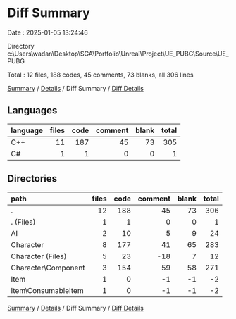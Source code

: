 # Diff Summary

Date : 2025-01-05 13:24:46

Directory c:\\Users\\wadan\\Desktop\\SGA\\Portfolio\\Unreal\\Project\\UE_PUBG\\Source\\UE_PUBG

Total : 12 files,  188 codes, 45 comments, 73 blanks, all 306 lines

[Summary](results.md) / [Details](details.md) / Diff Summary / [Diff Details](diff-details.md)

## Languages
| language | files | code | comment | blank | total |
| :--- | ---: | ---: | ---: | ---: | ---: |
| C++ | 11 | 187 | 45 | 73 | 305 |
| C# | 1 | 1 | 0 | 0 | 1 |

## Directories
| path | files | code | comment | blank | total |
| :--- | ---: | ---: | ---: | ---: | ---: |
| . | 12 | 188 | 45 | 73 | 306 |
| . (Files) | 1 | 1 | 0 | 0 | 1 |
| AI | 2 | 10 | 5 | 9 | 24 |
| Character | 8 | 177 | 41 | 65 | 283 |
| Character (Files) | 5 | 23 | -18 | 7 | 12 |
| Character\\Component | 3 | 154 | 59 | 58 | 271 |
| Item | 1 | 0 | -1 | -1 | -2 |
| Item\\ConsumableItem | 1 | 0 | -1 | -1 | -2 |

[Summary](results.md) / [Details](details.md) / Diff Summary / [Diff Details](diff-details.md)